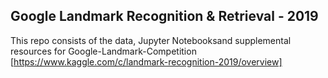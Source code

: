 ## Google Landmark Recognition & Retrieval - 2019
This repo consists of the data, Jupyter Notebooksand supplemental resources for Google-Landmark-Competition [https://www.kaggle.com/c/landmark-recognition-2019/overview]
